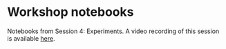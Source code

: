 # Workshop notebooks

Notebooks from Session 4: Experiments. A video recording of this session is available [here](https://www.youtube.com/watch?v=2SrfbpVnXwI&list=PL0npZJrngL80qhDgf7xm3g12DEOdqUle6&index=4).
